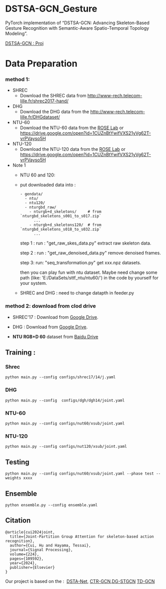 # DSTSA-GCN_Gesture

PyTorch implementation of “DSTSA-GCN: Advancing Skeleton-Based Gesture Recognition with Semantic-Aware Spatio-Temporal Topology Modeling”.

[DSTSA-GCN : Proj](https://hucui2022.github.io/dstsa_gcn/)

# Data Preparation

### method 1:

- SHREC
  - Download the SHREC data from http://www-rech.telecom-lille.fr/shrec2017-hand/
- DHG
  - Download the DHG data from the http://www-rech.telecom-lille.fr/DHGdataset/
- NTU-60
  - Download the NTU-60 data from the [ROSE Lab](https://rose1.ntu.edu.sg/dataset/actionRecognition/) or https://drive.google.com/open?id=1CUZnBtYwifVXS21yVg62T-vrPVayso5H
- NTU-120
  - Download the NTU-120 data from the  [ROSE Lab](https://rose1.ntu.edu.sg/dataset/actionRecognition/) or https://drive.google.com/open?id=1CUZnBtYwifVXS21yVg62T-vrPVayso5H
- Note 1
  - NTU 60 and 120:
  - put downloaded data into :
    ```
    - gendata/
      - ntu/
      - ntu120/
      - nturgbd_raw/
        - nturgb+d_skeletons/     # from `nturgbd_skeletons_s001_to_s017.zip`
          ...
        - nturgb+d_skeletons120/  # from `nturgbd_skeletons_s018_to_s032.zip`
          ...
    ```
    
    step 1 : run :  "get_raw_skes_data.py" extract raw skeleton data.  
    
    step 2 : run :   "get_raw_denoised_data.py" remove denoised frames.  
    
    step 3: run:  "seq_transformation.py" get   xxx.npz datasets.  
    
    then you can play fun with ntu dataset.   Maybe need change some path (like: 'E:/DataSets/sttf_ntu/ntu60/') in the code by yourself for your system. 
  
  - SHREC and DHG :  need to change datapth in feeder.py 

### method 2:  download from clod drive

- SHREC'17 : Download from [Google Drive](https://drive.google.com/file/d/1lhbbR22QcJWGT4NpOvypqx-euQ6bkwVd/view?usp=sharing).

- DHG : Download from [Google Drive](https://drive.google.com/file/d/1GIM3qQRrfHzZbRusXpcrakWQR2n31t86/view?usp=sharing).

- **NTU RGB+D 60** dataset from [Baidu Drive](https://pan.baidu.com/s/16WmFFkGwZM6be93L376WUQ?pwd=TDGC) 

## Training :

### Shrec

```
python main.py --config configs/shrec17/14/j.yaml 
```

### DHG

```
python main.py --config  configs/dgh/dgh14/joint.yaml
```

### NTU-60

```
python main.py --config configs/nut60/xsub/joint.yaml
```

### NTU-120

```
python main.py --config configs/nut120/xsub/joint.yaml
```



## Testing

```
python main.py --config configs/nut60/xsub/joint.yaml --phase test --weights xxxx
```

## Ensemble

```
python ensemble.py --config ensemble.yaml
```



## Citation

```
@article{cui2024joint,
  title={Joint-Partition Group Attention for skeleton-based action recognition},
  author={Cui, Hu and Hayama, Tessai},
  journal={Signal Processing},
  volume={224},
  pages={109592},
  year={2024},
  publisher={Elsevier}
}
```

Our project is based on the :  [DSTA-Net](https://github.com/lshiwjx/DSTA-Net), [CTR-GCN](https://github.com/Uason-Chen/CTR-GCN),[DG-STGCN](https://github.com/kennymckormick/pyskl/blob/main/configs/dgstgcn/README.md) [TD-GCN](https://github.com/liujf69/TD-GCN-Gesture)

